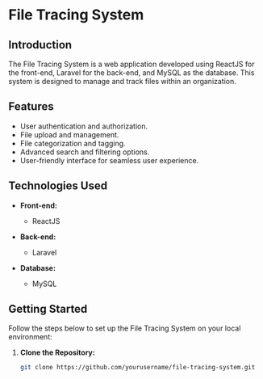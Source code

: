 # File Tracing System

## Introduction

The File Tracing System is a web application developed using ReactJS for the front-end, Laravel for the back-end, and MySQL as the database. This system is designed to manage and track files within an organization.

## Features

- User authentication and authorization.
- File upload and management.
- File categorization and tagging.
- Advanced search and filtering options.
- User-friendly interface for seamless user experience.

## Technologies Used

- **Front-end:**
  - ReactJS

- **Back-end:**
  - Laravel

- **Database:**
  - MySQL

## Getting Started

Follow the steps below to set up the File Tracing System on your local environment:

1. **Clone the Repository:**
   ```bash
   git clone https://github.com/yourusername/file-tracing-system.git